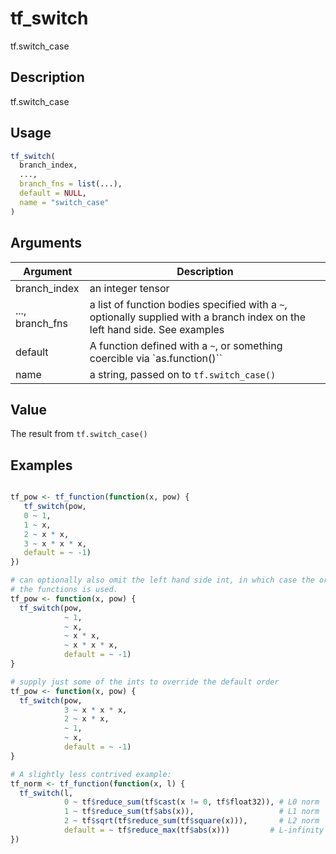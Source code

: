 # tf_switch


tf.switch_case




## Description

tf.switch_case





## Usage
```r
tf_switch(
  branch_index,
  ...,
  branch_fns = list(...),
  default = NULL,
  name = "switch_case"
)
```




## Arguments


Argument      |Description
------------- |----------------
branch_index | an integer tensor
..., branch_fns | a list of function bodies specified with a ``~``, optionally supplied with a branch index on the left hand side. See examples
default | A function defined with a ``~``, or something coercible via `as.function()``
name | a string, passed on to ``tf.switch_case()``





## Value

The result from ``tf.switch_case()``





## Examples

```r

tf_pow <- tf_function(function(x, pow) {
   tf_switch(pow,
   0 ~ 1,
   1 ~ x,
   2 ~ x * x,
   3 ~ x * x * x,
   default = ~ -1)
})

# can optionally also omit the left hand side int, in which case the order of
# the functions is used.
tf_pow <- function(x, pow) {
  tf_switch(pow,
            ~ 1,
            ~ x,
            ~ x * x,
            ~ x * x * x,
            default = ~ -1)
}

# supply just some of the ints to override the default order
tf_pow <- function(x, pow) {
  tf_switch(pow,
            3 ~ x * x * x,
            2 ~ x * x,
            ~ 1,
            ~ x,
            default = ~ -1)
}

# A slightly less contrived example:
tf_norm <- tf_function(function(x, l) {
  tf_switch(l,
            0 ~ tf$reduce_sum(tf$cast(x != 0, tf$float32)), # L0 norm
            1 ~ tf$reduce_sum(tf$abs(x)),                   # L1 norm
            2 ~ tf$sqrt(tf$reduce_sum(tf$square(x))),       # L2 norm
            default = ~ tf$reduce_max(tf$abs(x)))         # L-infinity norm
})

```




